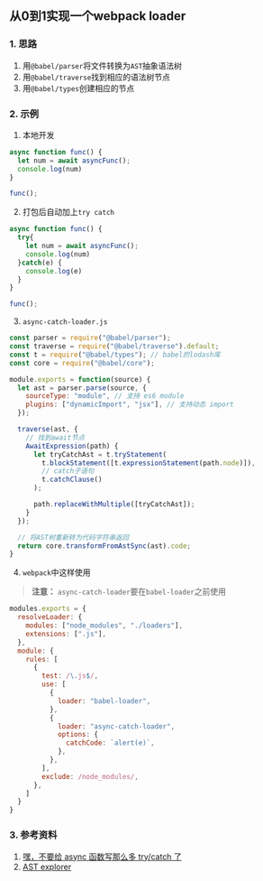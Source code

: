 ## 从0到1实现一个webpack loader

### 1. 思路
1. 用`@babel/parser`将文件转换为`AST`抽象语法树
2. 用`@babel/traverse`找到相应的语法树节点
3. 用`@babel/types`创建相应的节点

### 2. 示例
1. 本地开发
```javascript
async function func() {
  let num = await asyncFunc();
  console.log(num)
}

func();
```

2. 打包后自动加上`try catch`
```javascript
async function func() {
  try{
    let num = await asyncFunc();
    console.log(num)
  }catch(e) {
    console.log(e)
  }
}

func();
```
3. `async-catch-loader.js`
```javascript
const parser = require("@babel/parser");
const traverse = require("@babel/traverse").default;
const t = require("@babel/types"); // babel的lodash库
const core = require("@babel/core");

module.exports = function(source) {
  let ast = parser.parse(source, {
    sourceType: "module", // 支持 es6 module
    plugins: ["dynamicImport", "jsx"], // 支持动态 import
  });

  traverse(ast, {
    // 找到await节点
    AwaitExpression(path) {
      let tryCatchAst = t.tryStatement(
        t.blockStatement([t.expressionStatement(path.node)]),
        // catch子语句
        t.catchClause()
      );

      path.replaceWithMultiple([tryCatchAst]);
    }
  });

  // 将AST树重新转为代码字符串返回
  return core.transformFromAstSync(ast).code;
}
```
4. `webpack`中这样使用
> **注意：** `async-catch-loader`要在`babel-loader`之前使用
```javascript
modules.exports = {
  resolveLoader: {
    modules: ["node_modules", "./loaders"],
    extensions: [".js"],
  },
  module: {
    rules: [
      {
        test: /\.js$/,
        use: [
          {
            loader: "babel-loader",
          },
          {
            loader: "async-catch-loader",
            options: {
              catchCode: `alert(e)`,
            },
          },
        ],
        exclude: /node_modules/,
      },
    ]
  }
}
```

### 3. 参考资料
1. [嘿，不要给 async 函数写那么多 try/catch 了](https://juejin.cn/post/6844903886898069511#heading-3)
2. [AST explorer](https://astexplorer.net/)